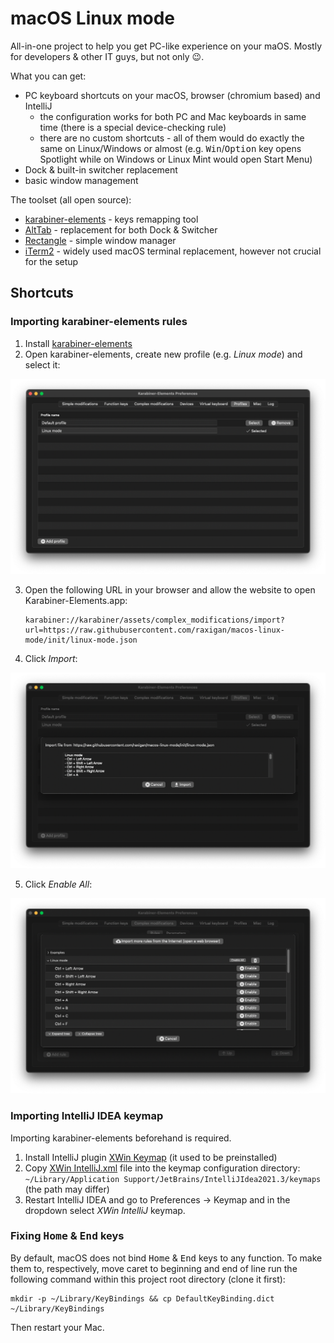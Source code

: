 # macOS Linux mode

All-in-one project to help you get PC-like experience on your maOS. Mostly for developers & other IT guys, but not only
😉.

What you can get:

- PC keyboard shortcuts on your macOS, browser (chromium based) and IntelliJ
    - the configuration works for both PC and Mac keyboards in same time (there is a special device-checking rule)
    - there are no custom shortcuts - all of them would do exactly the same on Linux/Windows or almost (e.g. <kbd>
      Win</kbd>/<kbd>Option</kbd> key opens Spotlight while on Windows or Linux Mint would open Start Menu)
- Dock & built-in switcher replacement
- basic window management

The toolset (all open source):

- [karabiner-elements](https://karabiner-elements.pqrs.org/) - keys remapping tool
- [AltTab](https://alt-tab-macos.netlify.app/) - replacement for both Dock & Switcher
- [Rectangle](https://rectangleapp.com/) - simple window manager
- [iTerm2](https://iterm2.com/) - widely used macOS terminal replacement, however not crucial for the setup

## Shortcuts

### Importing karabiner-elements rules

1. Install [karabiner-elements](https://karabiner-elements.pqrs.org/)
2. Open karabiner-elements, create new profile (e.g. _Linux mode_) and select it:
<img src="./resources/karabiner-new-profile.png"/>

3. Open the following URL in your browser and allow the website to open Karabiner-Elements.app:

     ```
     karabiner://karabiner/assets/complex_modifications/import?url=https://raw.githubusercontent.com/raxigan/macos-linux-mode/init/linux-mode.json
     ```

4. Click _Import_:
<img src="./resources/karabiner-import.png"/>

5. Click _Enable All_:
<img src="./resources/karabiner-enable-all.png"/>

### Importing IntelliJ IDEA keymap

Importing karabiner-elements beforehand is required.
1. Install IntelliJ plugin [XWin Keymap](https://plugins.jetbrains.com/plugin/13094-xwin-keymap) (it used to be preinstalled)
2. Copy [XWin IntelliJ.xml](https://github.com/raxigan/macos-linux-mode/blob/init/XWin%20IntelliJ.xml) file into the keymap configuration directory: `~/Library/Application Support/JetBrains/IntelliJIdea2021.3/keymaps` (the path may differ)
3. Restart IntelliJ IDEA and go to Preferences → Keymap and in the dropdown select *XWin IntelliJ* keymap.

### Fixing <kbd>Home</kbd> & <kbd>End</kbd> keys

By default, macOS does not bind <kbd>Home</kbd> & <kbd>End</kbd> keys to any function. 
To make them to, respectively, move caret to beginning and end of line run the following command within
this project root directory (clone it first): 
```
mkdir -p ~/Library/KeyBindings && cp DefaultKeyBinding.dict ~/Library/KeyBindings
```

Then restart your Mac.

